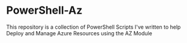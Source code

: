 # PowerShell-Az
This repository is a collection of PowerShell Scripts I've written to help Deploy and Manage Azure Resources using the AZ Module
